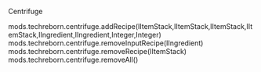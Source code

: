 Centrifuge

mods.techreborn.centrifuge.addRecipe(IItemStack,IItemStack,IItemStack,IItemStack,IIngredient,IIngredient,Integer,Integer)
mods.techreborn.centrifuge.removeInputRecipe(IIngredient)
mods.techreborn.centrifuge.removeRecipe(IItemStack)
mods.techreborn.centrifuge.removeAll()
